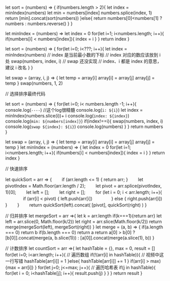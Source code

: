 let sort = (numbers) => {
  if(numbers.length > 2){
    let index = minIndex(numbers)
    let min = numbers[index]
    numbers.splice(index, 1)
    return [min].concat(sort(numbers))
    }else{
    return numbers[0]<numbers[1] ? numbers :
           numbers.reverse()
  }
}


let minIndex = (numbers) =>
  let index = 0
  for(let i=1; i<numbers.length; i++){
    if(numbers[i] < numbers[index]){
      index = i
    }
  }
  return index
}

let sort = (numbers) => {
  for(let i=0; i<???; i++){
    let index = minIndex(numbers)
    // index 是当前最小数的下标
    // index 对应的数应该放到 i 处
    swap(numbers, index, i) // swap 还没实现
    // index、i 都是 index 的意思，建议 i 改名
  }
}

let swap = (array, i, j) => {
  let temp = array[i]
  array[i] = array[j]
  array[j] = temp
}
swap(numbers, 1, 2)


// 选择排序最终代码

let sort = (numbers) => {
  for(let i=0; i< numbers.length -1; i++){
    console.log(`----`) //这个log很精髓
    console.log(`i: ${i}`)
    let index = minIndex(numbers.slice(i))+ i
    console.log(`index: ${index}`)
    console.log(`min: ${numbers[index]}`)
    if(index!==i){
      swap(numbers, index, i)
      console.log(`swap ${index}: ${i}`)
      console.log(numbers)
    }
}
  return numbers
}

let swap = (array, i, j) => {
  let temp = array[i]
  array[i] = array[j]
  array[j] = temp
}
let minIndex = (numbers) => {
  let index = 0
  for(let i=1; i<numbers.length; i++){
    if(numbers[i] < numbers[index]){
      index = i
    }
  }
  return index
}

// 快速排序

let quickSort = arr => {
　　if (arr.length <= 1) { return arr; }
　　let pivotIndex = Math.floor(arr.length / 2);
　　let pivot = arr.splice(pivotIndex, 1)[0];
　　let left = [];
　　let right = [];
　　for (let i = 0; i < arr.length; i++){
　　　　if (arr[i] < pivot) { left.push(arr[i])
　　　　} else { right.push(arr[i]) }
　　}
　　return quickSort(left).concat(
             [pivot], quickSort(right) )
}

// 归并排序
let mergeSort = arr =>{
  let k = arr.length
  if(k===1){return arr}
  let left = arr.slice(0, Math.floor(k/2))
  let right = arr.slice(Math.floor(k/2))
  return merge(mergeSort(left), mergeSort(right))
}
let merge = (a, b) => {
  if(a.length === 0) return b
  if(b.length === 0) return a
  return a[0] > b[0] ?
     [b[0]].concat(merge(a, b.slice(1))) :
     [a[0]].concat(merge(a.slice(1), b))
}

// 计数排序
let countSort = arr =>{
  let hashTable = {}, max = 0, result = []
  for(let i=0; i<arr.length; i++){ // 遍历数组
    if(!(arr[i] in hashTable)){ // 视频中这一行写错
      hashTable[arr[i]] = 1
    }else{
      hashTable[arr[i]] += 1
    }
    if(arr[i] > max) {max = arr[i]}
  }
  for(let j=0; j<=max; j++){ // 遍历哈希表
    if(j in hashTable){
      for(let i = 0; i<hashTable[j]; i++){
        result.push(j)
      }
    }
  }
  return result
}